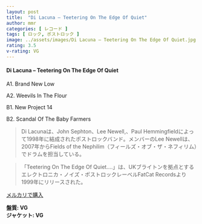 ```yaml
---
layout: post
title:  "Di Lacuna – Teetering On The Edge Of Quiet"
author: mmr
categories: [ レコード ]
tags: [ ロック, ポストロック ]
image: ../assets/images/Di Lacuna – Teetering On The Edge Of Quiet.jpg
rating: 3.5
v-rating: VG
---
```


#### Di Lacuna – Teetering On The Edge Of Quiet

A1. Brand New Low

A2. Weevils In The Flour

B1. New Project 14

B2. Scandal Of The Baby Farmers

> Di Lacunaは、John Sephton、Lee Newell,、Paul Hemmingfieldによって1998年に結成されたポストロックバンド。メンバーのLee Newellは、2007年からFields of the Nephilim（フィールズ・オブ・ザ・ネフィリム）でドラムを担当している。

> 「Teetering On The Edge Of Quiet....」は、UKブライトンを拠点とするエレクトロニカ・ノイズ・ポストロックレーベルFatCat Recordsより1999年にリリースされた。

[メルカリで購入](https://jp.mercari.com/item/m49813157624)

<div class="mt-4 mb-4 d-flex align-items-center">
<strong class="mr-1">盤質: VG</strong>
</div>
<div class="mt-4 mb-4 d-flex align-items-center">
<strong class="mr-1">ジャケット: VG</strong>
</div>

